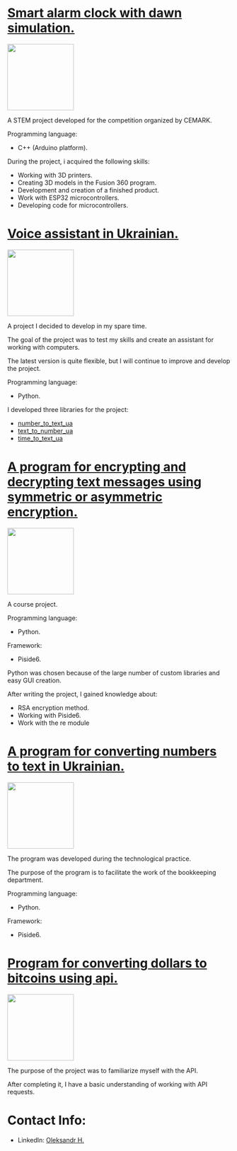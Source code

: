 # [Smart alarm clock with dawn simulation.](https://github.com/1Rebern/smart-alarm-clock-esp32)
<p align="left"> <a href="https://github.com/1Rebern/smart-alarm-clock-esp32"> <img src="https://user-images.githubusercontent.com/33416429/92813512-27f0bb80-f376-11ea-8562-ee2b3e416aec.png" width="150" ></a></p>
A STEM project developed for the competition organized by CEMARK.

Programming language:
* C++ (Arduino platform).

During the project, i acquired the following skills:
* Working with 3D printers.
* Creating 3D models in the Fusion 360 program.
* Development and creation of a finished product.
* Work with ESP32 microcontrollers.
* Developing code for microcontrollers.

# [Voice assistant in Ukrainian.](https://github.com/1Rebern/annabelle-voice-assistant-ua)
<p align="left"> <a href="https://github.com/1Rebern/annabelle-voice-assistant-ua"> <img src="https://user-images.githubusercontent.com/33416429/92813512-27f0bb80-f376-11ea-8562-ee2b3e416aec.png" width="150" ></a>
</p>
A project I decided to develop in my spare time.

The goal of the project was to test my skills and create an assistant for working with computers.

The latest version is quite flexible, but I will continue to improve and develop the project.

Programming language:
* Python.

I developed three libraries for the project:
* [number_to_text_ua](https://github.com/1Rebern/annabelle-voice-assistant-ua/blob/b4bf5c2a84730910915c2596c8fef53ffff4dc06/Lib/number_to_text_ua.py)
* [text_to_number_ua](https://github.com/1Rebern/annabelle-voice-assistant-ua/blob/b4bf5c2a84730910915c2596c8fef53ffff4dc06/Lib/text_to_number_ua.py)
* [time_to_text_ua](https://github.com/1Rebern/annabelle-voice-assistant-ua/blob/b4bf5c2a84730910915c2596c8fef53ffff4dc06/Lib/time_to_text_ua.py)

# [A program for encrypting and decrypting text messages using symmetric or asymmetric encryption.](https://github.com/1Rebern/encrypting-and-decrypting)
<p align="left"> <a href="https://github.com/1Rebern/encrypting-and-decrypting"> <img src="https://user-images.githubusercontent.com/33416429/92813512-27f0bb80-f376-11ea-8562-ee2b3e416aec.png" width="150" ></a>
</p>
A course project.

Programming language:
* Python.

Framework:
* Piside6.

Python was chosen because of the large number of custom libraries and easy GUI creation.

After writing the project, I gained knowledge about:
* RSA encryption method.
* Working with Piside6.
* Work with the re module

# [A program for converting numbers to text in Ukrainian.](https://github.com/1Rebern/number-to-text-ua)
<p align="left"> <a href="https://github.com/1Rebern/number-to-text-ua"> <img src="https://user-images.githubusercontent.com/33416429/92813512-27f0bb80-f376-11ea-8562-ee2b3e416aec.png" width="150" ></a>
</p>
The program was developed during the technological practice.

The purpose of the program is to facilitate the work of the bookkeeping department.

Programming language:
* Python.
 
Framework:
* Piside6.

# [Program for converting dollars to bitcoins using api.](https://github.com/1Rebern/bitcoin-to-dollars-api)
<p align="left"> <a href="https://github.com/1Rebern/bitcoin-to-dollars-api"> <img src="https://user-images.githubusercontent.com/33416429/92813512-27f0bb80-f376-11ea-8562-ee2b3e416aec.png" width="150" ></a>
</p>
The purpose of the project was to familiarize myself with the API.

After completing it, I have a basic understanding of working with API requests.

# Contact Info:
* LinkedIn: [Oleksandr H.](https://www.linkedin.com/in/oleksandr-hurba-173057343/)
